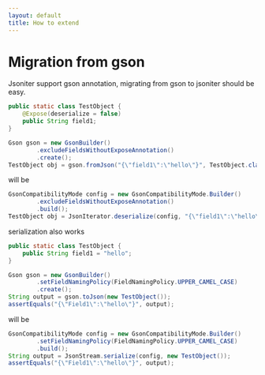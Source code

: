 ```yaml
---
layout: default
title: How to extend
---
```


# Migration from gson

Jsoniter support gson annotation, migrating from gson to jsoniter should be easy.

```java
public static class TestObject {
    @Expose(deserialize = false)
    public String field1;
}

Gson gson = new GsonBuilder()
        .excludeFieldsWithoutExposeAnnotation()
        .create();
TestObject obj = gson.fromJson("{\"field1\":\"hello\"}", TestObject.class);
```

will be

```java
GsonCompatibilityMode config = new GsonCompatibilityMode.Builder()
        .excludeFieldsWithoutExposeAnnotation()
        .build();
TestObject obj = JsonIterator.deserialize(config, "{\"field1\":\"hello\"}", TestObject.class);
```

serialization also works

```java
public static class TestObject {
    public String field1 = "hello";
}

Gson gson = new GsonBuilder()
        .setFieldNamingPolicy(FieldNamingPolicy.UPPER_CAMEL_CASE)
        .create();
String output = gson.toJson(new TestObject());
assertEquals("{\"Field1\":\"hello\"}", output);
```

will be

```java
GsonCompatibilityMode config = new GsonCompatibilityMode.Builder()
        .setFieldNamingPolicy(FieldNamingPolicy.UPPER_CAMEL_CASE)
        .build();
String output = JsonStream.serialize(config, new TestObject());
assertEquals("{\"Field1\":\"hello\"}", output);
```
